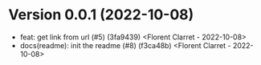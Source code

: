 # Version 0.0.1 (2022-10-08)
- feat: get link from url (#5) (3fa9439) <Florent Clarret - 2022-10-08>
- docs(readme): init the readme (#8) (f3ca48b) <Florent Clarret - 2022-10-08>
